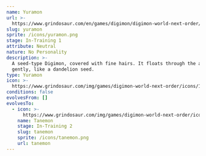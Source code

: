 ```yaml
---
name: Yuramon
url: >-
  https://www.grindosaur.com/en/games/digimon/digimon-world-next-order/digimon/11-yuramon
slug: yuramon
sprite: /icons/yuramon.png
stage: In-Training 1
attribute: Neutral
nature: No Personality
description: >-
  A seed-type Digimon, covered with fine hairs. It floats through the air
  gently, like a dandelion seed.
type: Yuramon
icon: >-
  https://www.grindosaur.com/img/games/digimon-world-next-order/icons/11-yuramon-icon.png
conditions: false
evolvesFrom: []
evolvesTo:
  - icon: >-
      https://www.grindosaur.com/img/games/digimon-world-next-order/icons/16-tanemon-icon-small.png
    name: Tanemon
    stage: In-Training 2
    slug: tanemon
    sprite: /icons/tanemon.png
    url: tanemon
---
```


